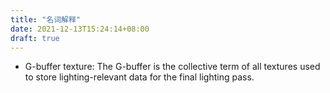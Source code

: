 ```yaml
---
title: "名词解释"
date: 2021-12-13T15:24:14+08:00
draft: true
---
```


* G-buffer texture: The G-buffer is the collective term of all textures used to store lighting-relevant data for the final lighting pass.
